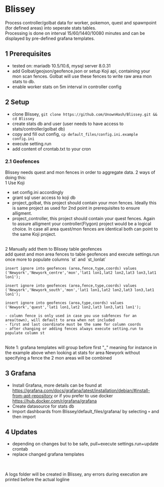# Blissey

Process controller/golbat data for worker, pokemon, quest and spawnpoint (for defined areas) into seperate stats tables.<BR>
Processing is done on interval 15/60/1440/10080 minutes and can be displayed by pre-defined grafana templates.
<BR>


## 1 Prerequisites
- tested on: mariadb 10.5/10.6, mysql server 8.0.31
- add Golbat/geojson/geofence.json or setup Koji api, containing your mon scan fences. Golbat will use these fences to write raw area mon stats to db.
- enable worker stats on 5m interval in controller config

## 2 Setup
- clone Blissey, `git clone https://github.com/UnownHash/Blissey.git && cd Blissey`
- create stats db and user (user needs to have access to stats/controller/golbat db)
- copy and fill out config, `cp default_files/config.ini.example config.ini`
- execute setting.run
- add content of crontab.txt to your cron

### 2.1 Geofences
Blissey needs quest and mon fences in order to aggregate data. 2 ways of doing this:<BR>
1 Use Koji<BR>
- set config.ini accordingly
- grant sql user access to koji db
- project_golbat, this project should contain your mon fences. Ideally this is same project as used for 2nd point in prerequisites to ensure alligment. 
- project_controller, this project should contain your quest fences. Again to assure alligment your controller(Flygon) project would be a logical choice.
In case all area quest/mon fences are identical both can point to the same Koji project. 
<BR>
2 Manually add them to Blissey table geofences<BR>
add quest and mon area fences to table geofences and execute settings.run once more to populate columns `st` and `st_lonlat`<BR>

```
insert ignore into geofences (area,fence,type,coords) values
('Newyork','Newyork_centre','mon','lat1 lon1,lat2 lon2,lat3 lon3,lat1 lon1');

insert ignore into geofences (area,fence,type,coords) values
('Newyork','Newyork_south','mon','lat1 lon1,lat2 lon2,lat3 lon3,lat1 lon1');

insert ignore into geofences (area,type,coords) values
('Newyork','quest','lat1 lon1,lat2 lon2,lat3 lon3,lat1 lon1');

- column fence is only used in case you use subfences for an area(town), will default to area when not included
- first and last coordinate must be the same for column coords
- after changing or adding fences always execute setting.run to populate column st
```
<BR>
Note 1: grafana templates will group before first "_" meaning for instance in the example above when looking at stats for area Newyork without specifying a fence the 2 mon areas will be combined<BR>

## 3 Grafana
- Install Grafana, more details can be found at https://grafana.com/docs/grafana/latest/installation/debian/#install-from-apt-repository or if you prefer to use docker <https://hub.docker.com/r/grafana/grafana>
- Create datasource for stats db
- Import dashboards from Blissey/default_files/grafana/ by selecting ``+`` and then import


## 4 Updates
- depending on changes but to be safe, pull+execute settings.run+update crontab
- replace changed grafana templates
<BR>
<BR>
A logs folder will be created in Blissey, any errors during execution are printed before the actual logline
